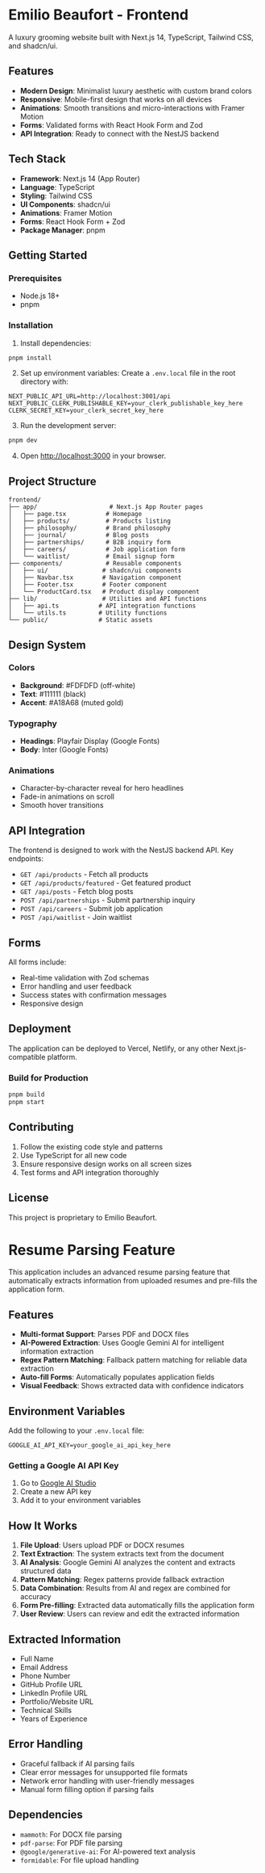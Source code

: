 # Emilio Beaufort - Frontend

A luxury grooming website built with Next.js 14, TypeScript, Tailwind CSS, and shadcn/ui.

## Features

- **Modern Design**: Minimalist luxury aesthetic with custom brand colors
- **Responsive**: Mobile-first design that works on all devices
- **Animations**: Smooth transitions and micro-interactions with Framer Motion
- **Forms**: Validated forms with React Hook Form and Zod
- **API Integration**: Ready to connect with the NestJS backend

## Tech Stack

- **Framework**: Next.js 14 (App Router)
- **Language**: TypeScript
- **Styling**: Tailwind CSS
- **UI Components**: shadcn/ui
- **Animations**: Framer Motion
- **Forms**: React Hook Form + Zod
- **Package Manager**: pnpm

## Getting Started

### Prerequisites

- Node.js 18+ 
- pnpm

### Installation

1. Install dependencies:
```bash
pnpm install
```

2. Set up environment variables:
Create a `.env.local` file in the root directory with:
```env
NEXT_PUBLIC_API_URL=http://localhost:3001/api
NEXT_PUBLIC_CLERK_PUBLISHABLE_KEY=your_clerk_publishable_key_here
CLERK_SECRET_KEY=your_clerk_secret_key_here
```

3. Run the development server:
```bash
pnpm dev
```

4. Open [http://localhost:3000](http://localhost:3000) in your browser.

## Project Structure

```
frontend/
├── app/                    # Next.js App Router pages
│   ├── page.tsx           # Homepage
│   ├── products/          # Products listing
│   ├── philosophy/        # Brand philosophy
│   ├── journal/           # Blog posts
│   ├── partnerships/      # B2B inquiry form
│   ├── careers/           # Job application form
│   └── waitlist/          # Email signup form
├── components/            # Reusable components
│   ├── ui/               # shadcn/ui components
│   ├── Navbar.tsx        # Navigation component
│   ├── Footer.tsx        # Footer component
│   └── ProductCard.tsx   # Product display component
├── lib/                  # Utilities and API functions
│   ├── api.ts           # API integration functions
│   └── utils.ts         # Utility functions
└── public/              # Static assets
```

## Design System

### Colors
- **Background**: #FDFDFD (off-white)
- **Text**: #111111 (black)
- **Accent**: #A18A68 (muted gold)

### Typography
- **Headings**: Playfair Display (Google Fonts)
- **Body**: Inter (Google Fonts)

### Animations
- Character-by-character reveal for hero headlines
- Fade-in animations on scroll
- Smooth hover transitions

## API Integration

The frontend is designed to work with the NestJS backend API. Key endpoints:

- `GET /api/products` - Fetch all products
- `GET /api/products/featured` - Get featured product
- `GET /api/posts` - Fetch blog posts
- `POST /api/partnerships` - Submit partnership inquiry
- `POST /api/careers` - Submit job application
- `POST /api/waitlist` - Join waitlist

## Forms

All forms include:
- Real-time validation with Zod schemas
- Error handling and user feedback
- Success states with confirmation messages
- Responsive design

## Deployment

The application can be deployed to Vercel, Netlify, or any other Next.js-compatible platform.

### Build for Production

```bash
pnpm build
pnpm start
```

## Contributing

1. Follow the existing code style and patterns
2. Use TypeScript for all new code
3. Ensure responsive design works on all screen sizes
4. Test forms and API integration thoroughly

## License

This project is proprietary to Emilio Beaufort.

# Resume Parsing Feature

This application includes an advanced resume parsing feature that automatically extracts information from uploaded resumes and pre-fills the application form.

## Features

- **Multi-format Support**: Parses PDF and DOCX files
- **AI-Powered Extraction**: Uses Google Gemini AI for intelligent information extraction
- **Regex Pattern Matching**: Fallback pattern matching for reliable data extraction
- **Auto-fill Forms**: Automatically populates application fields
- **Visual Feedback**: Shows extracted data with confidence indicators

## Environment Variables

Add the following to your `.env.local` file:

```env
GOOGLE_AI_API_KEY=your_google_ai_api_key_here
```

### Getting a Google AI API Key

1. Go to [Google AI Studio](https://makersuite.google.com/app/apikey)
2. Create a new API key
3. Add it to your environment variables

## How It Works

1. **File Upload**: Users upload PDF or DOCX resumes
2. **Text Extraction**: The system extracts text from the document
3. **AI Analysis**: Google Gemini AI analyzes the content and extracts structured data
4. **Pattern Matching**: Regex patterns provide fallback extraction
5. **Data Combination**: Results from AI and regex are combined for accuracy
6. **Form Pre-filling**: Extracted data automatically fills the application form
7. **User Review**: Users can review and edit the extracted information

## Extracted Information

- Full Name
- Email Address
- Phone Number
- GitHub Profile URL
- LinkedIn Profile URL
- Portfolio/Website URL
- Technical Skills
- Years of Experience

## Error Handling

- Graceful fallback if AI parsing fails
- Clear error messages for unsupported file formats
- Network error handling with user-friendly messages
- Manual form filling option if parsing fails

## Dependencies

- `mammoth`: For DOCX file parsing
- `pdf-parse`: For PDF file parsing
- `@google/generative-ai`: For AI-powered text analysis
- `formidable`: For file upload handling
